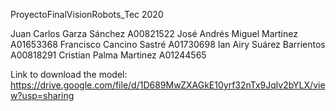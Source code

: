 ProyectoFinalVisionRobots_Tec 2020

Juan Carlos Garza Sánchez A00821522
José Andrés Miguel Martinez A01653368
Francisco Cancino Sastré A01730698
Ian Airy Suárez Barrientos A00818291
Cristian Palma Martinez A01244565

Link to download the model: https://drive.google.com/file/d/1D689MwZXAGkE10yrf32nTx9Jqlv2bYLX/view?usp=sharing
